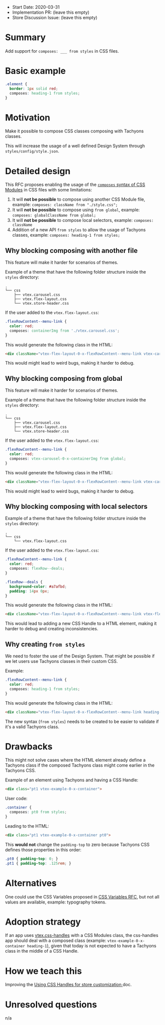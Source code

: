 - Start Date: 2020-03-31
- Implementation PR: (leave this empty)
- Store Discussion Issue: (leave this empty)

# Summary

Add support for `composes: ___ from styles` in CSS files.

# Basic example

```css
.element {
  border: 1px solid red;
  composes: heading-1 from styles;
}
```

# Motivation

Make it possible to compose CSS classes composing with Tachyons classes.

This will increase the usage of a well defined Design System through `styles/config/style.json`.

# Detailed design

This RFC proposes enabling the usage of the [`composes` syntax of CSS Modules](https://github.com/css-modules/css-modules#composition) in CSS files with some limitations:

1. It will **not be possible** to compose using another CSS Module file, example: `composes: className from "./style.css";`
2. It will **not be possible** to compose using `from global`, example: `composes: globalClassName from global;`
3. It will **not be possible** to compose local selectors, example: `composes: className`
4. Addition of a new API `from styles` to allow the usage of Tachyons classes, example: `composes: heading-1 from styles;`

## Why blocking composing with another file

This feature will make it harder for scenarios of themes.

Example of a theme that have the following folder structure inside the `styles` directory:

```
.
└── css
    ├── vtex.carousel.css
    ├── vtex.flex-layout.css
    └── vtex.store-header.css
```

If the user added to the `vtex.flex-layout.css`:

```css
.flexRowContent--menu-link {
  color: red;
  composes: containerImg from './vtex.carousel.css';
}
```

This would generate the following class in the HTML:

```html
<div className="vtex-flex-layout-0-x-flexRowContent--menu-link vtex-carousel-0-x-containerImg">
```

This would might lead to weird bugs, making it harder to debug.

## Why blocking composing from global

This feature will make it harder for scenarios of themes.

Example of a theme that have the following folder structure inside the `styles` directory:

```
.
└── css
    ├── vtex.carousel.css
    ├── vtex.flex-layout.css
    └── vtex.store-header.css
```

If the user added to the `vtex.flex-layout.css`:

```css
.flexRowContent--menu-link {
  color: red;
  composes: vtex-carousel-0-x-containerImg from global;
}
```

This would generate the following class in the HTML:

```html
<div className="vtex-flex-layout-0-x-flexRowContent--menu-link vtex-carousel-0-x-containerImg">
```

This would might lead to weird bugs, making it harder to debug.

## Why blocking composing with local selectors

Example of a theme that have the following folder structure inside the `styles` directory:

```
.
└── css
    └── vtex.flex-layout.css
```

If the user added to the `vtex.flex-layout.css`:

```css
.flexRowContent--menu-link {
  color: red;
  composes: flexRow--deals;
}

.flexRow--deals {
  background-color: #a7afbd;
  padding: 14px 0px;
}
```

This would generate the following class in the HTML:

```html
<div className="vtex-flex-layout-0-x-flexRowContent--menu-link vtex-flex-layout-0-x-flexRow--deals">
```

This would lead to adding a new CSS Handle to a HTML element, making it harder to debug and creating inconsistencies.

## Why creating `from styles`

We need to foster the use of the Design System. That might be possible if we let users use Tachyons classes in their custom CSS.

Example:

```css
.flexRowContent--menu-link {
  color: red;
  composes: heading-1 from styles;
}
```

This would generate the following class in the HTML:

```html
<div className="vtex-flex-layout-0-x-flexRowContent--menu-link heading-1">
```

The new syntax (`from styles`) needs to be created to be easier to validate if it's a valid Tachyons class.

# Drawbacks

This might not solve cases where the HTML element already define a Tachyons class if the composed Tachyons class might come earlier in the Tachyons CSS.

Example of an element using Tachyons and having a CSS Handle:

```html
<div class="pt1 vtex-example-0-x-container">
```

User code:

```css
.container {
  composes: pt0 from styles;
}
```

Leading to the HTML:

```html
<div class="pt1 vtex-example-0-x-container pt0">
```

This **would not** change the `padding-top` to zero because Tachyons CSS defines those properties in this order:

```css
.pt0 { padding-top: 0; }
.pt1 { padding-top: .125rem; }
```

# Alternatives

One could use the CSS Variables proposed in [CSS Variables RFC](https://github.com/vtex-apps/rfcs/pull/3), but not all values are available, example: typography tokens.

# Adoption strategy

If an app uses [vtex.css-handles](https://github.com/vtex-apps/css-handles) with a CSS Modules class, the css-handles app should deal with a composed class (example: `vtex-example-0-x-container heading-1`), given that today is not expected to have a Tachyons class in the middle of a CSS Handle.

# How we teach this

Improving the [Using CSS Handles for store customization
](https://vtex.io/docs/recipes/style/using-css-handles-for-store-customization) doc.

# Unresolved questions

n/a